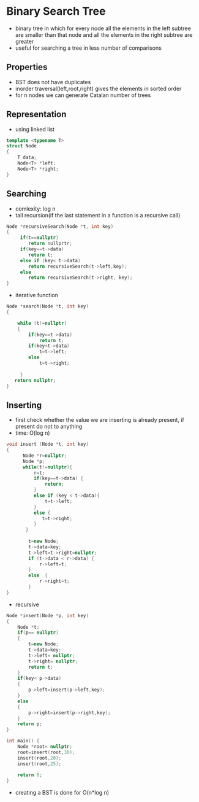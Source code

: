 # Binary Search Tree
- binary tree in which for every node all the elements in the left subtree are smaller than that node and all the elements in the right subtree are greater
- useful for searching a tree in less number of comparisons
## Properties
- BST does not have duplicates
- inorder traversal(left,root,right) gives the elements in sorted order
- for n nodes we can generate Catalan number of trees 
## Representation
- using linked list
```C++
template <typename T>
struct Node
{
    T data;
    Node<T> *left;
    Node<T> *right;
}
```

## Searching 
- comlexity: log n
- tail recursion(if the last statement in a function is a recursive call) 
```c++
Node *recursiveSearch(Node *t, int key)
{
     if(t==nullptr)
        return nullprtr;
     if(key==t->data)
        return t;
     else if (key< t->data)
        return recursiveSearch(t->left,key);
     else
        return recursiveSearch(t->right, key);
}
```
- iterative function
``` c++
Node *search(Node *t, int key)
{

    while (t!=nullptr)
    {
        if(key==t->data)
            return t;
        if(key<t->data)
            t=t->left;
        else
            t=t->right; 
            
     }
   return nullptr;
}   
 ```           
## Inserting
- first check whether the value we are inserting is already present, if present do not to anything
- time: O(log n)
```c++
void insert (Node *t, int key)
{
      Node *r=nullptr;
      Node *p;
      while(t!=nullptr){
          r=t;
          if(key==t->data) {
              return;
          }
          else if (key < t->data){
              t=t->left;
          }
          else {
             t=t->right;
          }
       }   
        
        t=new Node;
        t->data=key;
        t->left=t->right=nullptr;
        if (t->data < r->data) {
            r->left=t;
        }
        else  {
            r->right=t;
        }
}
```
- recursive 
```c++
Node *insert(Node *p, int key)
{
    Node *t;
    if(p== nullptr)
    {
        t=new Node;
        t->data=key;
        t->left= nullptr;
        t->right= nullptr;
        return t;
    }
    if(key< p->data)
    {
        p->left=insert(p->left,key);
    }
    else
    {
        p->right=insert(p->right,key);
    }
    return p;
}

int main() {
    Node *root= nullptr;
    root=insert(root,30);
    insert(root,20);
    insert(root,25);
  
    return 0;
}
```
- creating a BST is done for O(n*log n)

